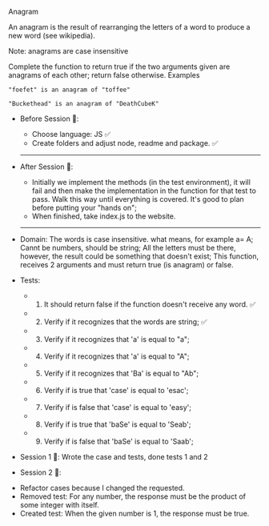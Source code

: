 Anagram

An anagram is the result of rearranging the letters of a word to produce a new word (see wikipedia).

Note: anagrams are case insensitive

Complete the function to return true if the two arguments given are anagrams of each other; return false otherwise.
Examples

    "foefet" is an anagram of "toffee"

    "Buckethead" is an anagram of "DeathCubeK"


* Before Session 🍅:
    - Choose language: JS ✅
    - Create folders and adjust node, readme and package. ✅

    -----
* After Session 🍅:
    - Initially we implement the methods (in the test environment), it will fail and then make the implementation in the function for that test to pass. Walk this way until everything is covered. It's good to plan before putting your "hands on";
    - When finished, take index.js to the website.

    -----
* Domain:
The words is case insensitive. what means, for example a= A;
Cannt be numbers, should be string;
All the letters must be there, however, the result could be something that doesn't exist;
This function, receives 2 arguments and must return true (is anagram) or false.



* Tests:
    - 1. It should return false if the function doesn't receive any word. ✅
    - 2. Verify if it recognizes that the words are string; ✅
    - 3. Verify if it recognizes that 'a' is equal to "a"; 
    - 4. Verify if it recognizes that 'a' is equal to "A";
    - 5. Verify if it recognizes that 'Ba' is equal to "Ab";
    - 6. Verify if is true that 'case' is equal to 'esac';
    - 7. Verify if is false that 'case' is equal to 'easy';
    - 8. Verify if is true that 'baSe' is equal to 'Seab';
    - 9. Verify if is false that 'baSe' is equal to 'Saab';


* Session 1 🍅:
Wrote the case and tests, done tests 1 and 2

* Session 2 🍅:
- Refactor cases because I changed the requested.
- Removed test: For any number, the response must be the product of some integer with itself.
- Created test: When the given number is 1, the response must be true.



